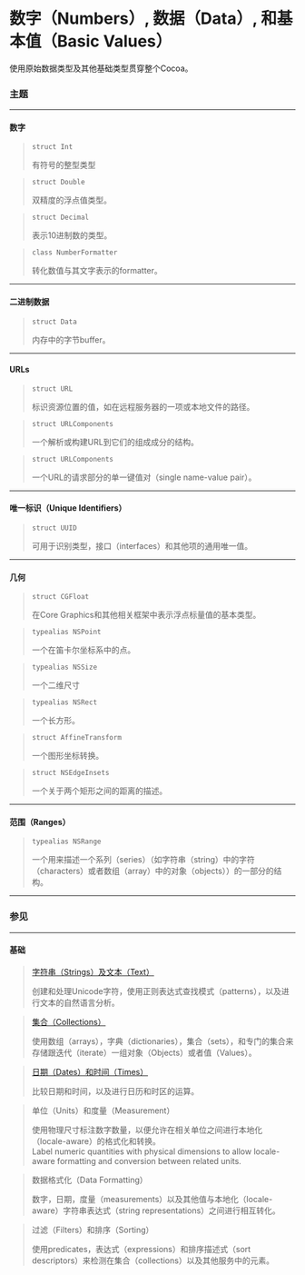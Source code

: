 # 数字（Numbers）, 数据（Data）, 和基本值（Basic Values）
使用原始数据类型及其他基础类型贯穿整个Cocoa。

### 主题

***

#### 数字

> ```
> struct Int
> ```
> 有符号的整型类型

> ```
> struct Double
> ```
> 双精度的浮点值类型。

> ```
> struct Decimal
> ```
> 表示10进制数的类型。

> ```
> class NumberFormatter
> ```
> 转化数值与其文字表示的formatter。

***

#### 二进制数据

> ```
> struct Data
> ```
> 内存中的字节buffer。

***

#### URLs

> ```
> struct URL
> ```
> 标识资源位置的值，如在远程服务器的一项或本地文件的路径。

> ```
> struct URLComponents
> ```
> 一个解析或构建URL到它们的组成成分的结构。

> ```
> struct URLComponents
> ```
> 一个URL的请求部分的单一键值对（single name-value pair）。

***

#### 唯一标识（Unique Identifiers）

> ```
> struct UUID
> ```
> 可用于识别类型，接口（interfaces）和其他项的通用唯一值。

***

#### 几何

> ```
> struct CGFloat
> ```
> 在Core Graphics和其他相关框架中表示浮点标量值的基本类型。

> ```
> typealias NSPoint
> ```
> 一个在笛卡尔坐标系中的点。

> ```
> typealias NSSize
> ```
> 一个二维尺寸

> ```
> typealias NSRect
> ```
> 一个长方形。

> ```
> struct AffineTransform
> ```
> 一个图形坐标转换。

> ```
> struct NSEdgeInsets
> ```
> 一个关于两个矩形之间的距离的描述。

***

#### 范围（Ranges）

> ```
> typealias NSRange
> ```
> 一个用来描述一个系列（series）（如字符串（string）中的字符（characters）或者数组（array）中的对象（objects））的一部分的结构。

***

### 参见

***

#### 基础

> [字符串（Strings）及文本（Text）](./foundation/strings_and_text.md)
>
> 创建和处理Unicode字符，使用正则表达式查找模式（patterns），以及进行文本的自然语言分析。

> [集合（Collections）](./foundation/collections.md)
>
> 使用数组（arrays），字典（dictionaries），集合（sets），和专门的集合来存储跟迭代（iterate）一组对象（Objects）或者值（Values）。

> [日期（Dates）和时间（Times）](./foundation/dates_and_times.md)
>
> 比较日期和时间，以及进行日历和时区的运算。

> 单位（Units）和度量（Measurement）
>
> 使用物理尺寸标注数字数量，以便允许在相关单位之间进行本地化（locale-aware）的格式化和转换。  
> Label numeric quantities with physical dimensions to allow locale-aware formatting and conversion between related units.

> 数据格式化（Data Formatting）
>
> 数字，日期，度量（measurements）以及其他值与本地化（locale-aware）字符串表达式（string representations）之间进行相互转化。

> 过滤（Filters）和排序（Sorting）
>
> 使用predicates，表达式（expressions）和排序描述式（sort descriptors）来检测在集合（collections）以及其他服务中的元素。
